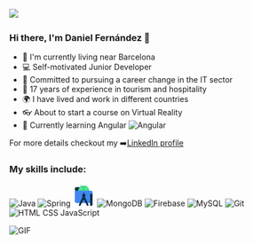 ![](https://github.com/dfzfz7/dfzfz7/blob/main/assets/DoSomethingGreatSmall.jpg)


### Hi there, I'm Daniel Fernández 👋  

- 🏡 I'm currently living near Barcelona
- 💻 Self-motivated Junior Developer
- 🎯 Committed to pursuing a career change in the IT sector 
- 💼 17 years of experience in tourism and hospitality
- 🌍 I have lived and work in different countries
- 👓 About to start a course on Virtual Reality 
- 🌱 Currently learning Angular <img title="Angular" alt="Angular" src="https://github.com/dfzfz7/dfzfz7/blob/main/assets/angular.png" width="16" height="16" />

For more details checkout my ➡️[LinkedIn profile](https://www.linkedin.com/in/fernandezdaniel85/) 


### My skills include:

<p>
  <img title="Java" alt="Java" src="https://github.com/dfzfz7/dfzfz7/blob/main/assets/java.png" width="40" height="40" />
  <img title="Spring" alt="Spring" src="https://github.com/dfzfz7/dfzfz7/blob/main/assets/spring.png" width="40" height="40" />
  <img title="Android Studio" alt="Android Studio" src="https://github.com/dfzfz7/dfzfz7/blob/main/assets/android_studio.png" width="40" height="40" />
  <img title="MongoDB" alt="MongoDB" src="https://github.com/dfzfz7/dfzfz7/blob/main/assets/mongodb.png" width="40" height="40" />
  <img title="Firebase" alt="Firebase" src="https://github.com/dfzfz7/dfzfz7/blob/main/assets/firebase.png" width="40" height="40" />
  <img title="MySQL" alt="MySQL" src="https://github.com/dfzfz7/dfzfz7/blob/main/assets/mysql.png" width="40" height="40" />
  <img title="Git" alt="Git" src="https://github.com/dfzfz7/dfzfz7/blob/main/assets/git.png" width="40" height="40" />
  <img title="HTML CSS JavaScript" alt="HTML CSS JavaScript" src="https://github.com/dfzfz7/dfzfz7/blob/main/assets/html+css+js.png" width="80" height="40" />
</p>



<img align="center" alt="GIF" src="https://media.giphy.com/media/3ohhwBQ85EVPTLy42Q/giphy.gif" width="300" height="320">
